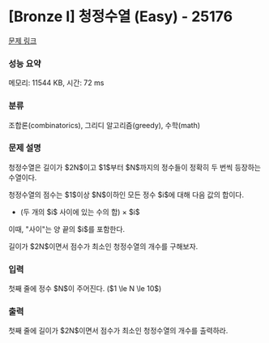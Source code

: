 # [Bronze I] 청정수열 (Easy) - 25176 

[문제 링크](https://www.acmicpc.net/problem/25176) 

### 성능 요약

메모리: 11544 KB, 시간: 72 ms

### 분류

조합론(combinatorics), 그리디 알고리즘(greedy), 수학(math)

### 문제 설명

<p>청정수열은 길이가 $2N$이고 $1$부터 $N$까지의 정수들이 정확히 두 번씩 등장하는 수열이다.</p>

<p>청정수열의 점수는 $1$이상 $N$이하인 모든 정수 $i$에 대해 다음 값의 합이다.</p>

<ul>
	<li>(두 개의 $i$ 사이에 있는 수의 합) × $i$</li>
</ul>

<p>이때, "사이"는 양 끝의 $i$를 포함한다.</p>

<p>길이가 $2N$이면서 점수가 최소인 청정수열의 개수를 구해보자.</p>

### 입력 

 <p>첫째 줄에 정수 $N$이 주어진다. ($1 \le N \le 10$)</p>

### 출력 

 <p>첫째 줄에 길이가 $2N$이면서 점수가 최소인 청정수열의 개수를 출력하라.</p>

